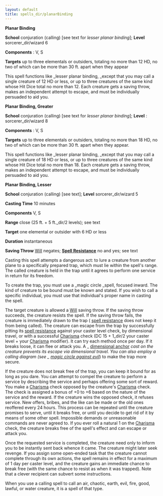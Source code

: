 ```yaml
---
layout: default
title: spells_dir/planarBinding
---
```

 **Planar Binding**

**School** conjuration (calling) [see text for _lesser planar binding_]; **Level** sorcerer_dir/wizard 6

**Components** : V, S

**Targets** up to three elementals or outsiders, totaling no more than 12 HD, no two of which can be more than 30 ft. apart when they appear

This spell functions like _lesser planar binding, _except that you may call a single creature of 12 HD or less, or up to three creatures of the same kind whose Hit Dice total no more than 12. Each creature gets a saving throw, makes an independent attempt to escape, and must be individually persuaded to aid you.

**Planar Binding, Greater**

**School** conjuration (calling) [see text for _lesser planar binding_]; **Level** : sorcerer_dir/wizard 8

**Components** : V, S

**Targets** up to three elementals or outsiders, totaling no more than 18 HD, no two of which can be more than 30 ft. apart when they appear.

This spell functions like _lesser planar binding, _except that you may call a single creature of 18 HD or less, or up to three creatures of the same kind whose Hit Dice total no more than 18. Each creature gets a saving throw, makes an independent attempt to escape, and must be individually persuaded to aid you.

**Planar Binding, Lesser**

**School** conjuration (calling) [see text]; **Level** sorcerer_dir/wizard 5

**Casting Time** 10 minutes

**Components** V, S

**Range** close (25 ft. + 5 ft._dir/2 levels); see text

**Target** one elemental or outsider with 6 HD or less

**Duration** instantaneous

**Saving Throw** [Will](../combat#_will) negates; **[Spell Resistance](../glossary#_spell-resistance)** no and yes; see text

Casting this spell attempts a dangerous act: to lure a creature from another plane to a specifically prepared trap, which must lie within the spell's range. The called creature is held in the trap until it agrees to perform one service in return for its freedom.

To create the trap, you must use a _magic circle _spell, focused inward. The kind of creature to be bound must be known and stated. If you wish to call a specific individual, you must use that individual's proper name in casting the spell.

The target creature is allowed a [Will](../combat#_will) saving throw. If the saving throw succeeds, the creature resists the spell. If the saving throw fails, the creature is immediately drawn to the trap ( [spell resistance](../glossary#_spell-resistance) does not keep it from being called). The creature can escape from the trap by successfully pitting its [spell resistance](../glossary#_spell-resistance) against your caster level check, by dimensional travel, or with a successful [Charisma](../gettingStarted#_charisma-new) check (DC 15 + 1_dir/2 your caster level + your [Charisma](../gettingStarted#_charisma-new) modifier). It can try each method once per day. If it breaks loose, it can flee or attack you. A _ [dimensional anchor](dimensionalAnchor#_dimensional-anchor) _cast on the creature prevents its escape via dimensional travel. You can also employ a calling diagram (see _ [magic circle against evil](magicCircleAgainstEvil#_magic-circle-against-evil)_) to make the trap more secure.

If the creature does not break free of the trap, you can keep it bound for as long as you dare. You can attempt to compel the creature to perform a service by describing the service and perhaps offering some sort of reward. You make a [Charisma](../gettingStarted#_charisma-new) check opposed by the creature's [Charisma](../gettingStarted#_charisma-new) check. The check is assigned a bonus of +0 to +6 based on the nature of the service and the reward. If the creature wins the opposed check, it refuses service. New offers, bribes, and the like can be made or the old ones reoffered every 24 hours. This process can be repeated until the creature promises to serve, until it breaks free, or until you decide to get rid of it by means of some other spell. Impossible demands or unreasonable commands are never agreed to. If you ever roll a natural 1 on the [Charisma](../gettingStarted#_charisma-new) check, the creature breaks free of the spell's effect and can escape or attack you.

Once the requested service is completed, the creature need only to inform you to be instantly sent back whence it came. The creature might later seek revenge. If you assign some open-ended task that the creature cannot complete through its own actions, the spell remains in effect for a maximum of 1 day per caster level, and the creature gains an immediate chance to break free (with the same chance to resist as when it was trapped). Note that a clever recipient can subvert some instructions.

When you use a calling spell to call an air, chaotic, earth, evil, fire, good, lawful, or water creature, it is a spell of that type.

